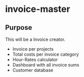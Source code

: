 # invoice-master

## Purpose

This will be a Invoice creator.
  - Invoice per projects
  - Total costs per invoice category
  - Hour-Rates calculator
  - Dashboard with all invoice sums
  - Customer database